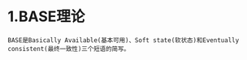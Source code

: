 # 1.BASE理论
```text
BASE是Basically Available(基本可用)、Soft state(软状态)和Eventually consistent(最终一致性)三个短语的简写。
```